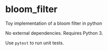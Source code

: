 # bloom_filter
Toy implementation of a bloom filter in python

No external dependencies. Requires Python 3.

Use `pytest` to run unit tests.
